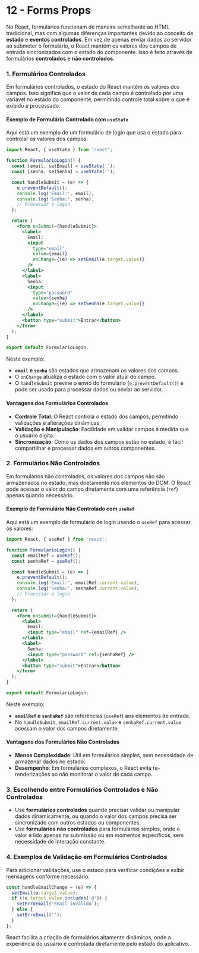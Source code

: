 # 12 - Forms Props

No React, formulários funcionam de maneira semelhante ao HTML tradicional, mas com algumas diferenças importantes devido ao conceito de **estado** e **eventos controlados**. Em vez de apenas enviar dados ao servidor ao submeter o formulário, o React mantém os valores dos campos de entrada sincronizados com o estado do componente. Isso é feito através de formulários **controlados** e **não controlados**.

### 1. Formulários Controlados

Em formulários controlados, o estado do React mantém os valores dos campos. Isso significa que o valor de cada campo é controlado por uma variável no estado do componente, permitindo controle total sobre o que é exibido e processado.

#### Exemplo de Formulário Controlado com `useState`

Aqui está um exemplo de um formulário de login que usa o estado para controlar os valores dos campos:

```jsx
import React, { useState } from 'react';

function FormularioLogin() {
  const [email, setEmail] = useState('');
  const [senha, setSenha] = useState('');

  const handleSubmit = (e) => {
    e.preventDefault();
    console.log('Email:', email);
    console.log('Senha:', senha);
    // Processar o login
  };

  return (
    <form onSubmit={handleSubmit}>
      <label>
        Email:
        <input
          type="email"
          value={email}
          onChange={(e) => setEmail(e.target.value)}
        />
      </label>
      <label>
        Senha:
        <input
          type="password"
          value={senha}
          onChange={(e) => setSenha(e.target.value)}
        />
      </label>
      <button type="submit">Entrar</button>
    </form>
  );
}

export default FormularioLogin;
```

Neste exemplo:

- **`email` e `senha`** são estados que armazenam os valores dos campos.
- O `onChange` atualiza o estado com o valor atual do campo.
- O `handleSubmit` previne o envio do formulário (`e.preventDefault()`) e pode ser usado para processar dados ou enviar ao servidor.

#### Vantagens dos Formulários Controlados

- **Controle Total**: O React controla o estado dos campos, permitindo validações e alterações dinâmicas.
- **Validação e Manipulação**: Facilidade em validar campos à medida que o usuário digita.
- **Sincronização**: Como os dados dos campos estão no estado, é fácil compartilhar e processar dados em outros componentes.

### 2. Formulários Não Controlados

Em formulários não controlados, os valores dos campos não são armazenados no estado, mas diretamente nos elementos do DOM. O React pode acessar o valor do campo diretamente com uma referência (`ref`) apenas quando necessário.

#### Exemplo de Formulário Não Controlado com `useRef`

Aqui está um exemplo de formulário de login usando o `useRef` para acessar os valores:

```jsx
import React, { useRef } from 'react';

function FormularioLogin() {
  const emailRef = useRef();
  const senhaRef = useRef();

  const handleSubmit = (e) => {
    e.preventDefault();
    console.log('Email:', emailRef.current.value);
    console.log('Senha:', senhaRef.current.value);
    // Processar o login
  };

  return (
    <form onSubmit={handleSubmit}>
      <label>
        Email:
        <input type="email" ref={emailRef} />
      </label>
      <label>
        Senha:
        <input type="password" ref={senhaRef} />
      </label>
      <button type="submit">Entrar</button>
    </form>
  );
}

export default FormularioLogin;
```

Neste exemplo:

- **`emailRef` e `senhaRef`** são referências (`useRef`) aos elementos de entrada.
- No `handleSubmit`, `emailRef.current.value` e `senhaRef.current.value` acessam o valor dos campos diretamente.

#### Vantagens dos Formulários Não Controlados

- **Menos Complexidade**: Útil em formulários simples, sem necessidade de armazenar dados no estado.
- **Desempenho**: Em formulários complexos, o React evita re-renderizações ao não monitorar o valor de cada campo.

### 3. Escolhendo entre Formulários Controlados e Não Controlados

- Use **formulários controlados** quando precisar validar ou manipular dados dinamicamente, ou quando o valor dos campos precisa ser sincronizado com outros estados ou componentes.
- Use **formulários não controlados** para formulários simples, onde o valor é lido apenas na submissão ou em momentos específicos, sem necessidade de interação constante.

### 4. Exemplos de Validação em Formulários Controlados

Para adicionar validações, use o estado para verificar condições e exibir mensagens conforme necessário:

```jsx
const handleEmailChange = (e) => {
  setEmail(e.target.value);
  if (!e.target.value.includes('@')) {
    setErroEmail('Email inválido');
  } else {
    setErroEmail('');
  }
};
```

React facilita a criação de formulários altamente dinâmicos, onde a experiência do usuário é controlada diretamente pelo estado do aplicativo.